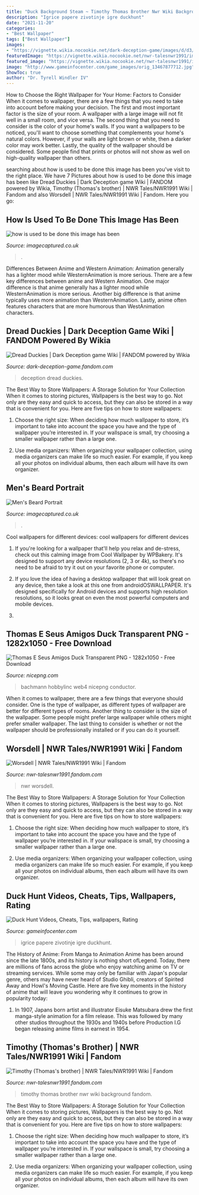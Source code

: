 ```yaml
---
title: "Duck Background Steam ~ Timothy Thomas Brother Nwr Wiki Background Fandom"
description: "Igrice papere zivotinje igre duckhunt"
date: "2021-11-20"
categories:
- "Best Wallpaper"
tags: ["Best Wallpaper"]
images:
- "https://vignette.wikia.nocookie.net/dark-deception-game/images/d/d3/DevlogDucky.png/revision/latest?cb=20190227230410"
featuredImage: "https://vignette.wikia.nocookie.net/nwr-talesnwr1991/images/3/3d/Ddb5dd4-c095aa01-a486-44fd-bd46-f3a2b6b55cce.png/revision/latest?cb=20200730101431"
featured_image: "https://vignette.wikia.nocookie.net/nwr-talesnwr1991/images/3/3d/Ddb5dd4-c095aa01-a486-44fd-bd46-f3a2b6b55cce.png/revision/latest?cb=20200730101431"
image: "http://www.gameinfocenter.com/game_images/orig_13467877712.jpg"
ShowToc: true
author: "Dr. Tyrell Windler IV"
---
```



How to Choose the Right Wallpaper for Your Home: Factors to Consider
When it comes to wallpaper, there are a few things that you need to take into account before making your decision. The first and most important factor is the size of your room. A wallpaper with a large image will not fit well in a small room, and vice versa. 
The second thing that you need to consider is the color of your home's walls. If you want a wallpapers to be noticed, you'll want to choose something that complements your home's natural colors. However, if your walls are light brown or white, then a darker color may work better. 
Lastly, the quality of the wallpaper should be considered. Some people find that prints or photos will not show as well on high-quality wallpaper than others.

	

		
searching about how is used to be done this image has been you've visit to the right place. We have 7 Pictures about how is used to be done this image has been like Dread Duckies | Dark Deception game Wiki | FANDOM powered by Wikia, Timothy (Thomas&#039;s brother) | NWR Tales/NWR1991 Wiki | Fandom and also Worsdell | NWR Tales/NWR1991 Wiki | Fandom. Here you go:
		
    
## How Is Used To Be Done This Image Has Been

<img loading=lazy src="https://www.imagecaptured.co.uk/img/s/v-10/p1225063628-4.jpg" onerror="this.onerror=null;this.src='https://tse3.mm.bing.net/th?id=OIP.4j7R9ejkHhuAAEAhVrakJwHaDy&amp;pid=15.1';" alt="how is used to be done this image has been">

_Source: imagecaptured.co.uk_

>. 

	

Differences Between Anime and Western Animation: Animation generally has a lighter mood while WesternAnimation is more serious.
There are a few key differences between anime and Western Animation. One major difference is that anime generally has a lighter mood while WesternAnimation is more serious. Another big difference is that anime typically uses more animation than WesternAnimation. Lastly, anime often features characters that are more humorous than WestAnimation characters.

    
## Dread Duckies | Dark Deception Game Wiki | FANDOM Powered By Wikia

<img loading=lazy src="https://vignette.wikia.nocookie.net/dark-deception-game/images/d/d3/DevlogDucky.png/revision/latest?cb=20190227230410" onerror="this.onerror=null;this.src='https://tse4.mm.bing.net/th?id=OIP.sUodatFQSLMuyuvfZ4BFNwHaL1&amp;pid=15.1';" alt="Dread Duckies | Dark Deception game Wiki | FANDOM powered by Wikia">

_Source: dark-deception-game.fandom.com_

>deception dread duckies. 

	

The Best Way to Store Wallpapers: A Storage Solution for Your Collection
When it comes to storing pictures, Wallpapers is the best way to go. Not only are they easy and quick to access, but they can also be stored in a way that is convenient for you. Here are five tips on how to store wallpapers:
1) Choose the right size: When deciding how much wallpaper to store, it’s important to take into account the space you have and the type of wallpaper you’re interested in. If your wallspace is small, try choosing a smaller wallpaper rather than a large one.

2) Use media organizers: When organizing your wallpaper collection, using media organizers can make life so much easier. For example, if you keep all your photos on individual albums, then each album will have its own organizer.

    
## Men&#039;s Beard Portrait

<img loading=lazy src="https://www.imagecaptured.co.uk/img/s/v-10/p481484814-4.jpg" onerror="this.onerror=null;this.src='https://tse4.mm.bing.net/th?id=OIP.wWMvW153MHBeRMG7TidhaAAAAA&amp;pid=15.1';" alt="Men&#039;s Beard Portrait">

_Source: imagecaptured.co.uk_

>. 

	

Cool wallpapers for different devices:
cool wallpapers for different devices 

1. If you're looking for a wallpaper that'll help you relax and de-stress, check out this calming image from Cool Wallpaper by WPBakery. It's designed to support any device resolutions (2, 3 or 4k), so there's no need to be afraid to try it out on your favorite phone or computer.

2. If you love the idea of having a desktop wallpaper that will look great on any device, then take a look at this one from androidOSWALLPAPER. It's designed specifically for Android devices and supports high resolution resolutions, so it looks great on even the most powerful computers and mobile devices.

3.

    
## Thomas E Seus Amigos Duck Transparent PNG - 1282x1050 - Free Download

<img loading=lazy src="https://www.nicepng.com/png/detail/122-1220065_thomas-e-seus-amigos-duck.png" onerror="this.onerror=null;this.src='https://tse1.mm.bing.net/th?id=OIP.Pi5DLMTabcJPvYjD1T1sTwHaGx&amp;pid=15.1';" alt="Thomas E Seus Amigos Duck Transparent PNG - 1282x1050 - Free Download">

_Source: nicepng.com_

>bachmann hobbylinc web4 nicepng conductor. 

	

When it comes to wallpaper, there are a few things that everyone should consider. One is the type of wallpaper, as different types of wallpaper are better for different types of rooms. Another thing to consider is the size of the wallpaper. Some people might prefer large wallpaper while others might prefer smaller wallpaper. The last thing to consider is whether or not the wallpaper should be professionally installed or if you can do it yourself.

    
## Worsdell | NWR Tales/NWR1991 Wiki | Fandom

<img loading=lazy src="https://vignette.wikia.nocookie.net/nwr-talesnwr1991/images/3/3d/Ddb5dd4-c095aa01-a486-44fd-bd46-f3a2b6b55cce.png/revision/latest?cb=20200730101431" onerror="this.onerror=null;this.src='https://tse3.mm.bing.net/th?id=OIP.LCxz02XVmsHKtya4VySftQHaD6&amp;pid=15.1';" alt="Worsdell | NWR Tales/NWR1991 Wiki | Fandom">

_Source: nwr-talesnwr1991.fandom.com_

>nwr worsdell. 

	

The Best Way to Store Wallpapers: A Storage Solution for Your Collection
When it comes to storing pictures, Wallpapers is the best way to go. Not only are they easy and quick to access, but they can also be stored in a way that is convenient for you. Here are five tips on how to store wallpapers:
1) Choose the right size: When deciding how much wallpaper to store, it’s important to take into account the space you have and the type of wallpaper you’re interested in. If your wallspace is small, try choosing a smaller wallpaper rather than a large one.

2) Use media organizers: When organizing your wallpaper collection, using media organizers can make life so much easier. For example, if you keep all your photos on individual albums, then each album will have its own organizer.

    
## Duck Hunt Videos, Cheats, Tips, Wallpapers, Rating

<img loading=lazy src="http://www.gameinfocenter.com/game_images/orig_13467877712.jpg" onerror="this.onerror=null;this.src='https://tse2.mm.bing.net/th?id=OIP.crowmPCBzfA1Fdx3wd7lWAHaEc&amp;pid=15.1';" alt="Duck Hunt Videos, Cheats, Tips, wallpapers, Rating">

_Source: gameinfocenter.com_

>igrice papere zivotinje igre duckhunt. 

	

The History of Anime: From Manga to Animation
Anime has been around since the late 1800s, and its history is nothing short ofLegend. Today, there are millions of fans across the globe who enjoy watching anime on TV or streaming services. While some may only be familiar with Japan's popular genre, others may have never heard of Studio Ghibli, creators of Spirited Away and Howl's Moving Castle. Here are five key moments in the history of anime that will leave you wondering why it continues to grow in popularity today:
1) In 1907, Japans born artist and illustrator Eisuke Matsubara drew the first manga-style animation for a film release. This was followed by many other studios throughout the 1930s and 1940s before Production I.G began releasing anime films in earnest in 1954.

    
## Timothy (Thomas&#039;s Brother) | NWR Tales/NWR1991 Wiki | Fandom

<img loading=lazy src="https://vignette.wikia.nocookie.net/nwr-talesnwr1991/images/0/0c/EfKO2ikXoAEcK4f.jpg/revision/latest/scale-to-width-down/310?cb=20201004142545" onerror="this.onerror=null;this.src='https://tse1.mm.bing.net/th?id=OIP.s_zhjaS4Ing2hAWoudPmtAAAAA&amp;pid=15.1';" alt="Timothy (Thomas&#039;s brother) | NWR Tales/NWR1991 Wiki | Fandom">

_Source: nwr-talesnwr1991.fandom.com_

>timothy thomas brother nwr wiki background fandom. 

	

The Best Way to Store Wallpapers: A Storage Solution for Your Collection
When it comes to storing pictures, Wallpapers is the best way to go. Not only are they easy and quick to access, but they can also be stored in a way that is convenient for you. Here are five tips on how to store wallpapers:
1) Choose the right size: When deciding how much wallpaper to store, it’s important to take into account the space you have and the type of wallpaper you’re interested in. If your wallspace is small, try choosing a smaller wallpaper rather than a large one.

2) Use media organizers: When organizing your wallpaper collection, using media organizers can make life so much easier. For example, if you keep all your photos on individual albums, then each album will have its own organizer.

